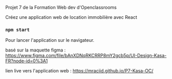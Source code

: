 Projet 7 de la Formation Web dev d'Openclassrooms

Créez une application web de location immobilière avec React

### `npm start`

Pour lancer l'application sur le navigateur.

basé sur la maquette figma : https://www.figma.com/file/bAnXDNqRKCRRP8mY2gcb5p/UI-Design-Kasa-FR?node-id=0%3A1

lien live vers l'application web : https://mraciid.github.io/P7-Kasa-OC/
